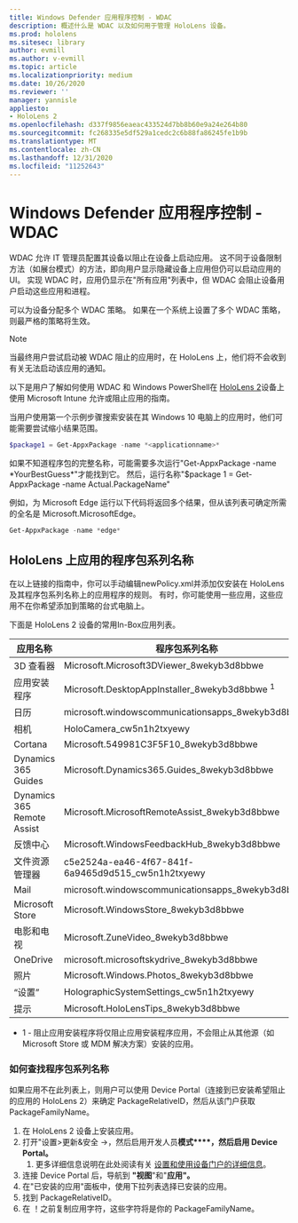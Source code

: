 ```yaml
---
title: Windows Defender 应用程序控制 - WDAC
description: 概述什么是 WDAC 以及如何用于管理 HoloLens 设备。
ms.prod: hololens
ms.sitesec: library
author: evmill
ms.author: v-evmill
ms.topic: article
ms.localizationpriority: medium
ms.date: 10/26/2020
ms.reviewer: ''
manager: yannisle
appliesto:
- HoloLens 2
ms.openlocfilehash: d337f9856eaeac433524d7bb8b60e9a24e264b80
ms.sourcegitcommit: fc268335e5df529a1cedc2c6b88fa86245fe1b9b
ms.translationtype: MT
ms.contentlocale: zh-CN
ms.lasthandoff: 12/31/2020
ms.locfileid: "11252643"
---
```

# Windows Defender 应用程序控制 - WDAC

WDAC 允许 IT 管理员配置其设备以阻止在设备上启动应用。 这不同于设备限制方法（如展台模式）的方法，即向用户显示隐藏设备上应用但仍可以启动应用的 UI。 实现 WDAC 时，应用仍显示在"所有应用"列表中，但 WDAC 会阻止设备用户启动这些应用和进程。

可以为设备分配多个 WDAC 策略。 如果在一个系统上设置了多个 WDAC 策略，则最严格的策略将生效。 

> [!NOTE]
> 当最终用户尝试启动被 WDAC 阻止的应用时，在 HoloLens 上，他们将不会收到有关无法启动该应用的通知。

以下是用户了解如何使用 WDAC 和 Windows PowerShell在 [HoloLens 2](https://docs.microsoft.com/mem/intune/configuration/custom-profile-hololens)设备上使用 Microsoft Intune 允许或阻止应用的指南。

当用户使用第一个示例步骤搜索安装在其 Windows 10 电脑上的应用时，他们可能需要尝试缩小结果范围。

```powershell
$package1 = Get-AppxPackage -name *<applicationname>*
``` 

如果不知道程序包的完整名称，可能需要多次运行"Get-AppxPackage -name \*YourBestGuess\*"才能找到它。 然后，运行名称"$package 1 = Get-AppxPackage -name Actual.PackageName"

例如，为 Microsoft Edge 运行以下代码将返回多个结果，但从该列表可确定所需的全名是 Microsoft.MicrosoftEdge。

```powershell
Get-AppxPackage -name *edge*
``` 

## HoloLens 上应用的程序包系列名称

在以上链接的指南中，你可以手动编辑newPolicy.xml并添加仅安装在 HoloLens 及其程序包系列名称上的应用程序的规则。 有时，你可能使用一些应用，这些应用不在你希望添加到策略的台式电脑上。

下面是 HoloLens 2 设备的常用In-Box应用列表。

| 应用名称                   | 程序包系列名称                                |
|----------------------------|----------------------------------------------------|
| 3D 查看器                  | Microsoft.Microsoft3DViewer_8wekyb3d8bbwe          |
| 应用安装程序              | Microsoft.DesktopAppInstaller_8wekyb3d8bbwe <sup> 1</sup>         |
| 日历                   | microsoft.windowscommunicationsapps_8wekyb3d8bbwe  |
| 相机                     | HoloCamera_cw5n1h2txyewy                           |
| Cortana                    | Microsoft.549981C3F5F10_8wekyb3d8bbwe              |
| Dynamics 365 Guides        | Microsoft.Dynamics365.Guides_8wekyb3d8bbwe         |
| Dynamics 365 Remote Assist | Microsoft.MicrosoftRemoteAssist_8wekyb3d8bbwe      |
| 反馈中心               | Microsoft.WindowsFeedbackHub_8wekyb3d8bbwe         |
| 文件资源管理器              | c5e2524a-ea46-4f67-841f-6a9465d9d515_cw5n1h2txyewy |
| Mail                       | microsoft.windowscommunicationsapps_8wekyb3d8bbwe  |
| Microsoft Store            | Microsoft.WindowsStore_8wekyb3d8bbwe               |
| 电影和电视                | Microsoft.ZuneVideo_8wekyb3d8bbwe                  |
| OneDrive                   | microsoft.microsoftskydrive_8wekyb3d8bbwe          |
| 照片                     | Microsoft.Windows.Photos_8wekyb3d8bbwe             |
| “设置”                   | HolographicSystemSettings_cw5n1h2txyewy            |
| 提示                       | Microsoft.HoloLensTips_8wekyb3d8bbwe               |

- 1 - 阻止应用安装程序将仅阻止应用安装程序应用，不会阻止从其他源（如 Microsoft Store 或 MDM 解决方案）安装的应用。

### 如何查找程序包系列名称

如果应用不在此列表上，则用户可以使用 Device Portal（连接到已安装希望阻止的应用的 HoloLens 2）来确定 PackageRelativeID，然后从该门户获取 PackageFamilyName。

1. 在 HoloLens 2 设备上安装应用。 
1. 打开"设置>更新&安全 ->，然后启用开发人员**模式****，然后启用 Device Portal。** 
    1. 更多详细信息说明在此处阅读有关 [设置和使用设备门户的详细信息](https://docs.microsoft.com/windows/mixed-reality/develop/platform-capabilities-and-apis/using-the-windows-device-portal)。
1. 连接 Device Portal 后，导航到 **"视图**"和"**应用"。** 
1. 在"已安装的应用"面板中，使用下拉列表选择已安装的应用。 
1. 找到 PackageRelativeID。 
1. 在 ！之前复制应用字符，这些字符将是你的 PackageFamilyName。


